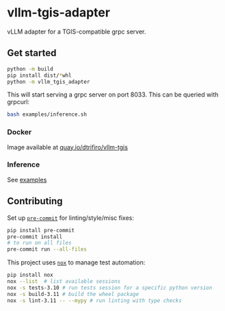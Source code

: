 # vllm-tgis-adapter

vLLM adapter for a TGIS-compatible grpc server.

## Get started

```bash
python -m build
pip install dist/*whl
python -m vllm_tgis_adapter
```

This will start serving a grpc server on port 8033. This can be queried with grpcurl:

```bash
bash examples/inference.sh
```

### Docker

Image available at [quay.io/dtrifiro/vllm-tgis](https://quay.io/dtrifiro/vllm-tgis)

### Inference

See [examples](/examples)

## Contributing

Set up [`pre-commit`](https://pre-commit.com) for linting/style/misc fixes:

```bash
pip install pre-commit
pre-commit install
# to run on all files
pre-commit run --all-files
```

This project uses [`nox`](https://github.com/wntrblm/nox) to manage test automation:

```bash
pip install nox
nox --list  # list available sessions
nox -s tests-3.10 # run tests session for a specific python version
nox -s build-3.11 # build the wheel package
nox -s lint-3.11 -- --mypy # run linting with type checks
```
